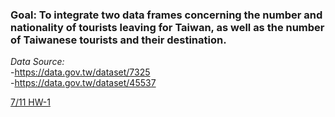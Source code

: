 ### Goal: To integrate two data frames concerning the number and nationality of tourists leaving for Taiwan, as well as the number of Taiwanese tourists and their destination. 
*Data Source:* <br/>
-https://data.gov.tw/dataset/7325 <br/>
-https://data.gov.tw/dataset/45537

[7/11 HW-1](https://merisco.github.io/2019-CS-X/Week1-2/CCCCC-1.html)
